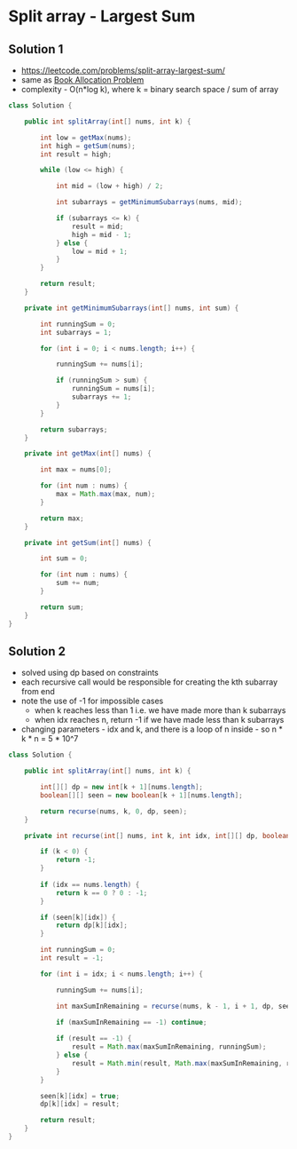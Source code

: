 # Split array - Largest Sum

## Solution 1

- https://leetcode.com/problems/split-array-largest-sum/
- same as [Book Allocation Problem](./Book%20Allocation%20Problem.md)
- complexity - O(n*log k), where k = binary search space / sum of array

```java
class Solution {

    public int splitArray(int[] nums, int k) {

        int low = getMax(nums);
        int high = getSum(nums);
        int result = high;

        while (low <= high) {

            int mid = (low + high) / 2;

            int subarrays = getMinimumSubarrays(nums, mid);

            if (subarrays <= k) {
                result = mid;
                high = mid - 1;
            } else {
                low = mid + 1;
            }
        }

        return result;
    }

    private int getMinimumSubarrays(int[] nums, int sum) {

        int runningSum = 0;
        int subarrays = 1;

        for (int i = 0; i < nums.length; i++) {

            runningSum += nums[i];

            if (runningSum > sum) {
                runningSum = nums[i];
                subarrays += 1;
            }
        }

        return subarrays;
    }

    private int getMax(int[] nums) {

        int max = nums[0];

        for (int num : nums) {
            max = Math.max(max, num);
        }

        return max;
    }

    private int getSum(int[] nums) {

        int sum = 0;

        for (int num : nums) {
            sum += num;
        }

        return sum;
    }
}

```

## Solution 2

- solved using dp based on constraints
- each recursive call would be responsible for creating  the kth subarray from end
- note the use of -1 for impossible cases
  - when k reaches less than 1 i.e. we have made more than k subarrays
  - when idx reaches n, return -1 if we have made less than k subarrays
- changing parameters - idx and k, and there is a loop of n inside - so n * k * n = 5 * 10^7

```java
class Solution {

    public int splitArray(int[] nums, int k) {

        int[][] dp = new int[k + 1][nums.length];
        boolean[][] seen = new boolean[k + 1][nums.length];

        return recurse(nums, k, 0, dp, seen);
    }

    private int recurse(int[] nums, int k, int idx, int[][] dp, boolean[][] seen) {

        if (k < 0) {
            return -1;
        }
        
        if (idx == nums.length) {
            return k == 0 ? 0 : -1;
        }

        if (seen[k][idx]) {
            return dp[k][idx];
        }

        int runningSum = 0;
        int result = -1;

        for (int i = idx; i < nums.length; i++) {

            runningSum += nums[i];

            int maxSumInRemaining = recurse(nums, k - 1, i + 1, dp, seen);

            if (maxSumInRemaining == -1) continue;
            
            if (result == -1) {
                result = Math.max(maxSumInRemaining, runningSum);
            } else {
                result = Math.min(result, Math.max(maxSumInRemaining, runningSum));
            }
        }

        seen[k][idx] = true;
        dp[k][idx] = result;

        return result;
    }
}
```
